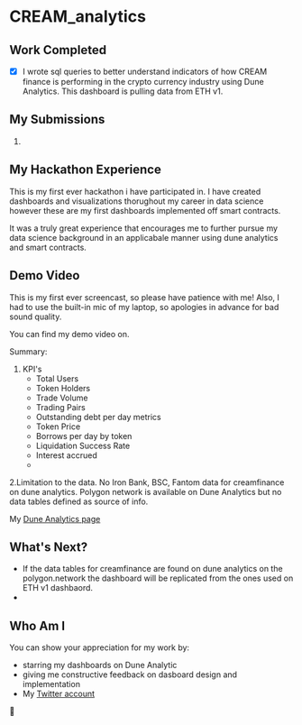 # CREAM_analytics
## Work Completed
- [x] I wrote sql queries to better understand indicators of how CREAM finance is performing in the crypto currency industry using Dune Analytics. This dashboard is pulling data from ETH v1.

## My Submissions
1. 

## My Hackathon Experience
This is my first ever hackathon i have participated in. I have created dashboards and visualizations thorughout my career in data science however these are my first dashboards implemented off smart contracts.

It was a truly great experience that encourages me to further pursue my data science background in an applicabale manner using dune analytics and smart contracts. 

## Demo Video

This is my first ever screencast, so please have patience with me! Also, I had to use the built-in mic of my laptop, so apologies in advance for bad sound quality.

You can find my demo video on. 

Summary:
1. KPI's
	* Total Users
	* Token Holders
	* Trade Volume
	* Trading Pairs
	* Outstanding debt per day metrics
	* Token Price
	* Borrows per day by token
	* Liquidation Success Rate
	* Interest accrued
	* 
2.Limitation to the data. No Iron Bank, BSC, Fantom data for creamfinance on dune analytics. Polygon network is available on Dune Analytics but no data tables defined as source of info.

My [Dune Analytics page](https:)

## What's Next?
* If the data tables for creamfinance are found on dune analytics on the polygon.network the dashboard will be replicated from the ones used on ETH v1 dashbaord.
* 
## Who Am I


You can show your appreciation for my work by:
- starring my dashboards on Dune Analytic
- giving me constructive feedback on dasboard design and implementation
- My [Twitter account](https://twitter.com/Airbayer1) 

:pray:




